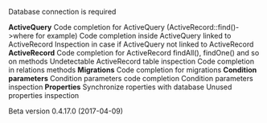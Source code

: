 Database connection is required

**ActiveQuery**
Code completion for ActiveQuery (ActiveRecord::find()->where for example)
Code completion inside ActiveQuery linked to ActiveRecord
Inspection in case if ActiveQuery not linked to ActiveRecord
**ActiveRecord**
Code completion for ActiveRecord findAll(), findOne() and so on methods
Undetectable ActiveRecord table inspection
Code completion in relations methods
**Migrations**
Code completion for migrations
**Condition parameters**
Condition parameters code completion
Condition parameters inspection
**Properties**
Synchronize roperties with database
Unused properties inspection

Beta version 0.4.17.0 (2017-04-09)





